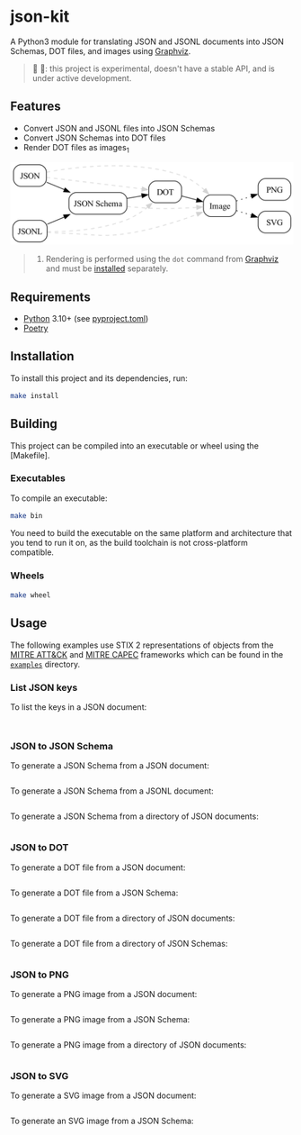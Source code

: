 # json-kit

A Python3 module for translating JSON and JSONL documents into JSON Schemas, DOT files, and images using [Graphviz](https://graphviz.org/).

> 👷 🚧: this project is experimental, doesn't have a stable API, and is under active development.

## Features

- Convert JSON and JSONL files into JSON Schemas
- Convert JSON Schemas into DOT files
- Render DOT files as images<sub>1</sub>

![Pivot points](docs/pivot-points.png)

> 1. Rendering is performed using the `dot` command from [Graphviz](https://graphviz.org/) and must be [installed](https://graphviz.org/download/) separately.

## Requirements

- [Python](https://www.python.org/) 3.10+ (see [pyproject.toml](pyproject.toml))
- [Poetry](https://python-poetry.org/)

## Installation

To install this project and its dependencies, run:

```bash
make install
```

## Building

This project can be compiled into an executable or wheel using the [Makefile].

### Executables

To compile an executable:

```bash
make bin
```

You need to build the executable on the same platform and architecture that you tend to run it on, as the build toolchain is not cross-platform compatible.

### Wheels

```bash
make wheel
```

## Usage

The following examples use STIX 2 representations of objects from the [MITRE ATT&CK](https://attack.mitre.org/matrices/enterprise/) and [MITRE CAPEC](https://capec.mitre.org/) frameworks which can be found in the [`examples`](examples/) directory.

### List JSON keys

To list the keys in a JSON document:

```bash

```

```text

```

### JSON to JSON Schema

To generate a JSON Schema from a JSON document:

```bash

```

To generate a JSON Schema from a JSONL document:

```bash

```

To generate a JSON Schema from a directory of JSON documents:

```bash

```

### JSON to DOT

To generate a DOT file from a JSON document:

```bash

```

To generate a DOT file from a JSON Schema:

```bash

```

To generate a DOT file from a directory of JSON documents:

```bash

```

To generate a DOT file from a directory of JSON Schemas:

```bash

```

### JSON to PNG

To generate a PNG image from a JSON document:

```bash

```

To generate a PNG image from a JSON Schema:

```bash

```

To generate a PNG image from a directory of JSON documents:

```bash

```

### JSON to SVG

To generate a SVG image from a JSON document:

```bash

```

To generate an SVG image from a JSON Schema:

```bash

```
